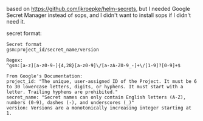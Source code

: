 based on https://github.com/jkroepke/helm-secrets, but I needed Google Secret Manager instead of sops, and I didn't want to install sops if I didn't need it.

secret format:
```
Secret format
gsm:project_id/secret_name/version

Regex:
^gsm:[a-z][a-z0-9-]{4,28}[a-z0-9]\/[a-zA-Z0-9_-]+\/[1-9]?[0-9]+$
```

```
From Google's Documentation:
project_id: "The unique, user-assigned ID of the Project. It must be 6 to 30 lowercase letters, digits, or hyphens. It must start with a letter. Trailing hyphens are prohibited." 
secret_name: "Secret names can only contain English letters (A-Z), numbers (0-9), dashes (-), and underscores (_)"
version: Versions are a monotonically increasing integer starting at 1.
```

